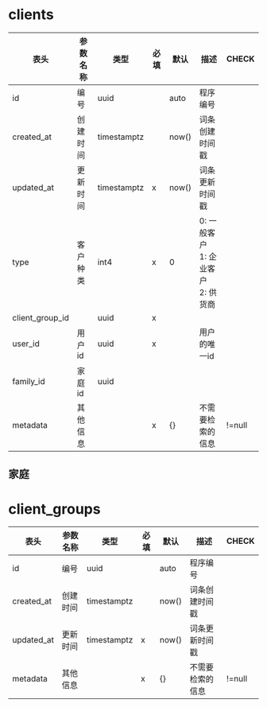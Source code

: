 # clients

|表头|参数名称|类型|必填|默认|描述|CHECK|
|-|-|-|-|-|-|-|
|id|编号|uuid||auto|程序编号|
|created_at|创建时间|timestamptz||now()|词条创建时间戳
|updated_at|更新时间|timestamptz|x|now()|词条更新时间戳
|type|客户种类|int4|x|0|0: 一般客户<br>1: 企业客户 <br>2: 供货商
|client_group_id||uuid|x||
|user_id|用户id|uuid|x||用户的唯一id
|family_id|家庭id|uuid|||
|metadata|其他信息||x|{}|不需要检索的信息|!=null|

## 家庭

# client_groups

|表头|参数名称|类型|必填|默认|描述|CHECK|
|-|-|-|-|-|-|-|
|id|编号|uuid||auto|程序编号|
|created_at|创建时间|timestamptz||now()|词条创建时间戳
|updated_at|更新时间|timestamptz|x|now()|词条更新时间戳
|metadata|其他信息||x|{}|不需要检索的信息|!=null|
